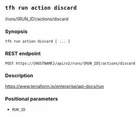 ## `tfh run action discard`

/runs/{RUN_ID}/actions/discard

### Synopsis

    tfh run action discard [ ... ]

### REST endpoint

    POST https://{HOSTNAME}/api/v2/runs/{RUN_ID}/actions/discard

### Description

https://www.terraform.io/enterprise/api-docs/run

### Positional parameters

* `RUN_ID`

